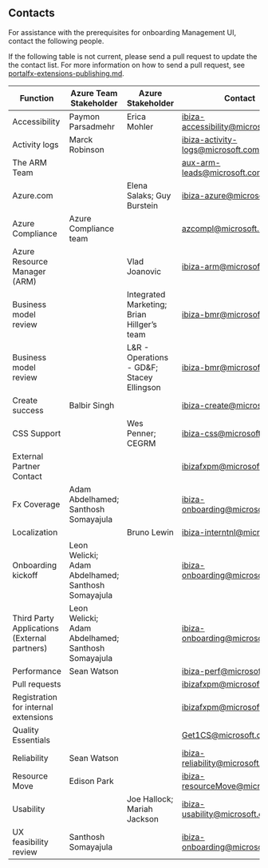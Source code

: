 <a name="contacts"></a>
## Contacts
   
For assistance with the prerequisites for onboarding Management UI, contact the following people.  

If the following table is not current, please send a pull request to update the the contact list. For more information on how to send a pull request, see [portalfx-extensions-publishing.md](portalfx-extensions-publishing.md).

| Function                                      | Azure Team Stakeholder   | Azure  Stakeholder                       | Contact                                                             |
| ------------------------------|--------------- | -----------------------------------------  | ----------------------------------------------------------------------------- |
| Accessibility	                                | Paymon Parsadmehr | Erica Mohler            |  <a href="mailto:ibiza-accessibility@microsoft.com?subject=Accessibility">ibiza-accessibility@microsoft.com</a> |
| Activity logs	                                | Marck Robinson    |                         | [ibiza-activity-logs@microsoft.com](mailto:ibiza-activity-logs@microsoft.com)  |
| The ARM Team                                  |     |                                       | [aux-arm-leads@microsoft.com](mailto:aux-arm-leads@microsoft.com)  |
| Azure.com	                                    | | Elena Salaks; Guy Burstein                 | [ibiza-azure@microsoft.com](mailto:ibiza-azure@microsoft.com)  |
| Azure Compliance                              | Azure Compliance team  |                    | [azcompl@microsoft.com](mailto:azcompl@microsoft.com)  |
| Azure Resource Manager (ARM)                  | | Vlad Joanovic                              | [ibiza-arm@microsoft.com](mailto:ibiza-arm@microsoft.com)  |
| Business model review                         | | Integrated Marketing; Brian Hillger’s team | [ibiza-bmr@microsoft.com](mailto:ibiza-bmr@microsoft.com)  |
| Business model review                         | | L&R - Operations - GD\&F; Stacey Ellingson | [ibiza-bmr@microsoft.com](mailto:ibiza-bmr@microsoft.com)  |
| Create success                                | Balbir Singh    |                           | [ibiza-create@microsoft.com](mailto:ibiza-create@microsoft.com)  |
| CSS Support                                   | | Wes Penner; CEGRM                          | [ibiza-css@microsoft.com](mailto:ibiza-css@microsoft.com)  |
| External Partner Contact         |              |                                            | [ibizafxpm@microsoft.com](mailto:ibizafxpm@microsoft.com)  |
| Fx Coverage 	                                | Adam Abdelhamed;  Santhosh Somayajula      |  | [ibiza-onboarding@microsoft.com](mailto:ibiza-onboarding@microsoft.com)  |
| Localization                                  | | Bruno Lewin                                | [ibiza-interntnl@microsoft.com](mailto:ibiza-interntnl@microsoft.com)  |
| Onboarding kickoff                            | Leon Welicki; Adam Abdelhamed; Santhosh Somayajula  | | [ibiza-onboarding@microsoft.com](mailto:ibiza-onboarding@microsoft.com) |
| Third Party Applications (External partners)  | Leon Welicki; Adam Abdelhamed; Santhosh Somayajula | | [ibiza-onboarding@microsoft.com](mailto:ibiza-onboarding@microsoft.com) |
| Performance                                   | Sean Watson  |                               | [ibiza-perf@microsoft.com](mailto:ibiza-perf@microsoft.com) |
| Pull requests                   |             |                                            | [ibizafxpm@microsoft.com](mailto:ibizafxpm@microsoft.com) |
| Registration for internal extensions    |      |                                            | [ibizafxpm@microsoft.com](mailto:ibizafxpm@microsoft.com) | 
| Quality Essentials               |             |                                            | [Get1CS@microsoft.com​](mailto:Get1CS@microsoft.com) |
| Reliability                                   | Sean Watson                       |          | [ibiza-reliability@microsoft.com](mailto:ibiza-reliability@microsoft.com) |
| Resource Move                                 | Edison Park                |                | [ibiza-resourceMove@microsoft.com](mailto:ibiza-resourceMove@microsoft.com) |
| Usability	  |                                   | Joe Hallock; Mariah Jackson                | [ibiza-usability@microsoft.com](mailto:ibiza-usability@microsoft.com) |
| UX feasibility review                         | Santhosh Somayajula          |               | [ibiza-onboarding@microsoft.com](mailto:ibiza-onboarding@microsoft.com) | 